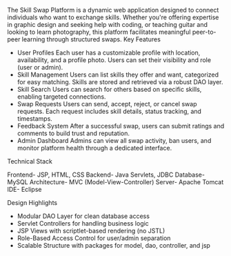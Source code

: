The Skill Swap Platform is a dynamic web application designed to connect individuals who want to exchange skills. Whether you're offering expertise in graphic design and seeking help with coding, or teaching guitar and looking to learn photography, this platform facilitates meaningful peer-to-peer learning through structured swaps.
Key Features
- User Profiles
  Each user has a customizable profile with location, availability, and a profile photo. Users can set their visibility and role (user or admin).
- Skill Management
  Users can list skills they offer and want, categorized for easy matching. Skills are stored and retrieved via a robust DAO layer.
- Skill Search
  Users can search for others based on specific skills, enabling targeted connections.
- Swap Requests
  Users can send, accept, reject, or cancel swap requests. Each request includes skill details, status tracking, and timestamps.
- Feedback System
  After a successful swap, users can submit ratings and comments to build trust and reputation.
- Admin Dashboard
  Admins can view all swap activity, ban users, and monitor platform health through a dedicated interface.

Technical Stack

Frontend- JSP, HTML, CSS 
Backend- Java Servlets, JDBC 
Database- MySQL 
Architecture- MVC (Model-View-Controller) 
Server- Apache Tomcat
IDE- Eclipse 

Design Highlights
- Modular DAO Layer for clean database access
- Servlet Controllers for handling business logic
- JSP Views with scriptlet-based rendering (no JSTL)
- Role-Based Access Control for user/admin separation
- Scalable Structure with packages for model, dao, controller, and jsp




